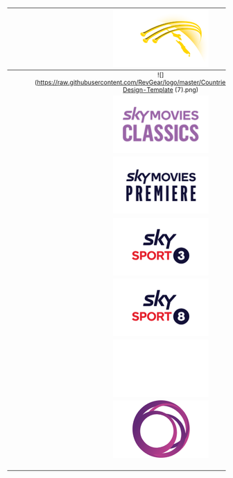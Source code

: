 | ![](https://raw.githubusercontent.com/RevGear/logo/master/Countries/NZ/Breeze-TV.png) | ![](https://raw.githubusercontent.com/RevGear/logo/master/Countries/NZ/Choice-TV.png) | ![](https://raw.githubusercontent.com/RevGear/logo/master/Countries/NZ/Country-TV.png) | ![](https://raw.githubusercontent.com/RevGear/logo/master/Countries/NZ/Face-TV.png) | ![](https://raw.githubusercontent.com/RevGear/logo/master/Countries/NZ/Firstlight.png) | 
|:---:|:---:|:---:|:---:|:---:| 
| ![](https://raw.githubusercontent.com/RevGear/logo/master/Countries/NZ/Jones-Too.png) | ![](https://raw.githubusercontent.com/RevGear/logo/master/Countries/NZ/Jones.png) | ![](https://raw.githubusercontent.com/RevGear/logo/master/Countries/NZ/Juice-TV.png) | ![](https://raw.githubusercontent.com/RevGear/logo/master/Countries/NZ/Kordia-TV.png) | ![](https://raw.githubusercontent.com/RevGear/logo/master/Countries/NZ/Mediamodifier-Design-Template (7).png) | 
| ![](https://raw.githubusercontent.com/RevGear/logo/master/Countries/NZ/Prime.png) | ![](https://raw.githubusercontent.com/RevGear/logo/master/Countries/NZ/Rialto.png) | ![](https://raw.githubusercontent.com/RevGear/logo/master/Countries/NZ/Sky-Arena.png) | ![](https://raw.githubusercontent.com/RevGear/logo/master/Countries/NZ/Sky-Movies-Action.png) | ![](https://raw.githubusercontent.com/RevGear/logo/master/Countries/NZ/Sky-Movies-Classics.png) | 
| ![](https://raw.githubusercontent.com/RevGear/logo/master/Countries/NZ/Sky-Movies-Comedy.png) | ![](https://raw.githubusercontent.com/RevGear/logo/master/Countries/NZ/Sky-Movies-Extra.png) | ![](https://raw.githubusercontent.com/RevGear/logo/master/Countries/NZ/Sky-Movies-Family.png) | ![](https://raw.githubusercontent.com/RevGear/logo/master/Countries/NZ/Sky-Movies-Greats.png) | ![](https://raw.githubusercontent.com/RevGear/logo/master/Countries/NZ/Sky-Movies-Premiere.png) | 
| ![](https://raw.githubusercontent.com/RevGear/logo/master/Countries/NZ/Sky-Movies-Vintage.png) | ![](https://raw.githubusercontent.com/RevGear/logo/master/Countries/NZ/Sky-Open.png) | ![](https://raw.githubusercontent.com/RevGear/logo/master/Countries/NZ/Sky-Sport-1.png) | ![](https://raw.githubusercontent.com/RevGear/logo/master/Countries/NZ/Sky-Sport-2.png) | ![](https://raw.githubusercontent.com/RevGear/logo/master/Countries/NZ/Sky-Sport-3.png) | 
| ![](https://raw.githubusercontent.com/RevGear/logo/master/Countries/NZ/Sky-Sport-4.png) | ![](https://raw.githubusercontent.com/RevGear/logo/master/Countries/NZ/Sky-Sport-5.png) | ![](https://raw.githubusercontent.com/RevGear/logo/master/Countries/NZ/Sky-Sport-6.png) | ![](https://raw.githubusercontent.com/RevGear/logo/master/Countries/NZ/Sky-Sport-7.png) | ![](https://raw.githubusercontent.com/RevGear/logo/master/Countries/NZ/Sky-Sport-8.png) | 
| ![](https://raw.githubusercontent.com/RevGear/logo/master/Countries/NZ/Sky-Sport-Premier-Legaue.png) | ![](https://raw.githubusercontent.com/RevGear/logo/master/Countries/NZ/Sky-Sport-Select.png) | ![](https://raw.githubusercontent.com/RevGear/logo/master/Countries/NZ/SoHo.png) | ![](https://raw.githubusercontent.com/RevGear/logo/master/Countries/NZ/SoHo2.png) | ![](https://raw.githubusercontent.com/RevGear/logo/master/Countries/NZ/TAB-Trackside-1.png) | 
| ![](https://raw.githubusercontent.com/RevGear/logo/master/Countries/NZ/TAB-Trackside-2.png) | ![](https://raw.githubusercontent.com/RevGear/logo/master/Countries/NZ/Te-Reo.png) | ![](https://raw.githubusercontent.com/RevGear/logo/master/Countries/NZ/Three.png) | ![](https://raw.githubusercontent.com/RevGear/logo/master/Countries/NZ/TVNZ-1.png) | ![](https://raw.githubusercontent.com/RevGear/logo/master/Countries/NZ/TVNZ-2.png) | 
| ![](https://raw.githubusercontent.com/RevGear/logo/master/Countries/NZ/TVNZ-Duke.png) | ![](https://raw.githubusercontent.com/RevGear/logo/master/Countries/NZ/Vibe.png)  | 
